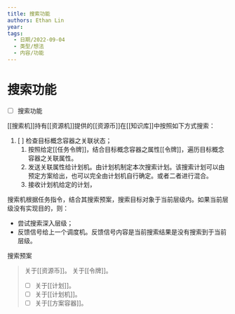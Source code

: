 ```yaml
---
title: 搜索功能
authors: Ethan Lin
year:
tags:
  - 日期/2022-09-04 
  - 类型/想法 
  - 内容/功能 
---
```



# 搜索功能






- [ ] 搜索功能

[[搜索机]]持有[[资源机]]提供的[[资源币]]在[[知识库]]中按照如下方式搜索：

1. [ ] 检查目标概念容器之关联状态；
	1. 按照给定[[任务令牌]]，结合目标概念容器之属性[[令牌]]，遍历目标概念容器之关联属性。
	2. 发送关联属性给计划机。由计划机制定本次搜索计划。该搜索计划可以由预定方案给出，也可以完全由计划机自行确定。或者二者进行混合。
	3. 接收计划机给定的计划，


搜索机根据任务指令，结合其搜索预案，搜索目标对象于当前层级内。如果当前层级没有实现目的，则：
- 尝试搜索深入层级；
- 反馈信号给上一个调度机。反馈信号内容是当前搜索结果是没有搜索到于当前层级。

搜索预案





> 关于[[资源币]]。
> 关于[[令牌]]。
> - [ ] 关于[[计划]]。
> - [ ] 关于[[计划机]]。
> - [ ] 关于[[方案容器]]。